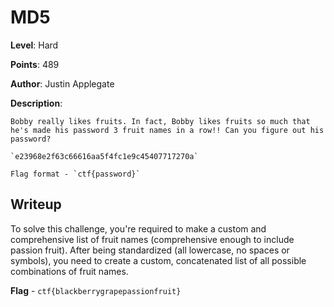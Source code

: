 # MD5
**Level**: Hard

**Points**: 489

**Author**: Justin Applegate

**Description**:
```
Bobby really likes fruits. In fact, Bobby likes fruits so much that he's made his password 3 fruit names in a row!! Can you figure out his password?

`e23968e2f63c66616aa5f4fc1e9c45407717270a`

Flag format - `ctf{password}`
```

## Writeup
To solve this challenge, you're required to make a custom and comprehensive list of fruit names (comprehensive enough to include passion fruit). After being standardized (all lowercase, no spaces or symbols), you need to create a custom, concatenated list of all possible combinations of fruit names.

**Flag** - `ctf{blackberrygrapepassionfruit}`